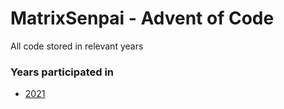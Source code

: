 # MatrixSenpai - Advent of Code

All code stored in relevant years

### Years participated in
- [2021](https://github.com/MatrixSenpai/aoc/tree/2021)
